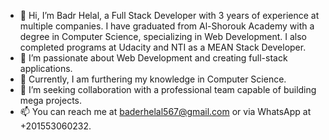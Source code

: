 - 👋 Hi, I’m Badr Helal, a Full Stack Developer with 3 years of experience at multiple companies. I have graduated from Al-Shorouk Academy with a degree in Computer Science, specializing in Web Development. I also completed programs at Udacity and NTI as a MEAN Stack Developer.
- 👀 I’m passionate about Web Development and creating full-stack applications.
- 🌱 Currently, I am furthering my knowledge in Computer Science.
- 💞️ I’m seeking collaboration with a professional team capable of building mega projects.
- 📫 You can reach me at baderhelal567@gmail.com or via WhatsApp at +201553060232.
